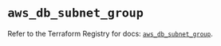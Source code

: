 # `aws_db_subnet_group`

Refer to the Terraform Registry for docs: [`aws_db_subnet_group`](https://registry.terraform.io/providers/hashicorp/aws/6.2.0/docs/resources/db_subnet_group).

